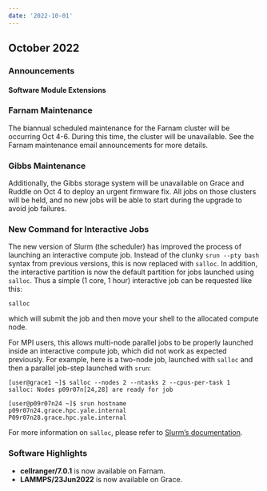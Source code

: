 ```yaml
---
date: '2022-10-01'
---
```


## October 2022

### Announcements

#### Software Module Extensions

### Farnam Maintenance
The biannual scheduled maintenance for the Farnam cluster will be occurring Oct 4-6. During this time, the cluster will be unavailable. See the Farnam maintenance email announcements for more details.

### Gibbs Maintenance
Additionally, the Gibbs storage system will be unavailable on Grace and Ruddle on Oct 4 to deploy an urgent firmware fix. All jobs on those clusters will be held, and no new jobs will be able to start during the upgrade to avoid job failures.

### New Command for Interactive Jobs

The new version of Slurm (the scheduler) has improved the process of launching an interactive compute job. Instead of the clunky `srun --pty bash` syntax from previous versions, this is now replaced with `salloc`. In addition, the interactive partition is now the default partition for jobs launched using `salloc`. Thus a simple (1 core, 1 hour) interactive job can be requested like this:

```
salloc
```

which will submit the job and then move your shell to the allocated compute node. 

For MPI users, this allows multi-node parallel jobs to be properly launched inside an interactive compute job, which did not work as expected previously. For example, here is a two-node job, launched with `salloc` and then a parallel job-step launched with `srun`:

```
[user@grace1 ~]$ salloc --nodes 2 --ntasks 2 --cpus-per-task 1
salloc: Nodes p09r07n[24,28] are ready for job

[user@p09r07n24 ~]$ srun hostname
p09r07n24.grace.hpc.yale.internal
P09r07n28.grace.hpc.yale.internal
```

For more information on `salloc`, please refer to [Slurm’s documentation](https://slurm.schedmd.com/salloc.html).


### Software Highlights

- **cellranger/7.0.1** is now available on Farnam.
- **LAMMPS/23Jun2022** is now available on Grace.
